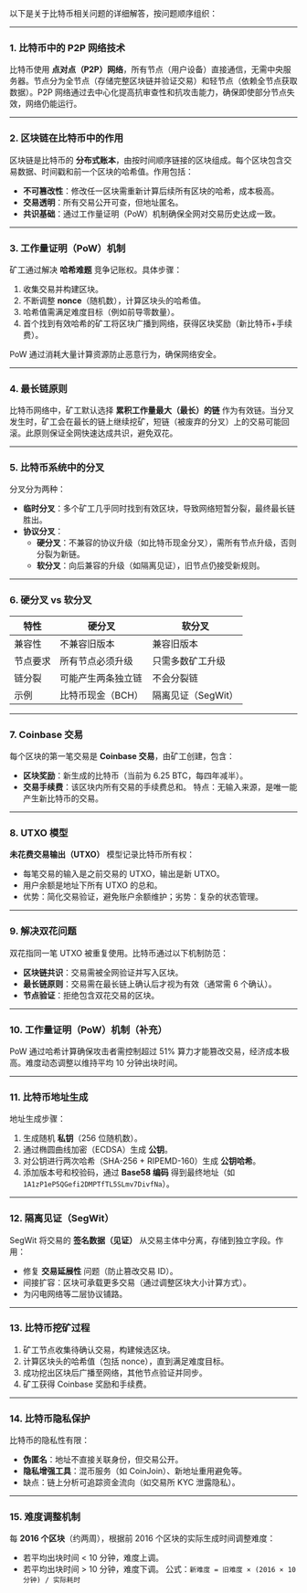 以下是关于比特币相关问题的详细解答，按问题顺序组织：

---

### 1. **比特币中的 P2P 网络技术**
比特币使用 **点对点（P2P）网络**，所有节点（用户设备）直接通信，无需中央服务器。节点分为全节点（存储完整区块链并验证交易）和轻节点（依赖全节点获取数据）。P2P 网络通过去中心化提高抗审查性和抗攻击能力，确保即使部分节点失效，网络仍能运行。

---

### 2. **区块链在比特币中的作用**
区块链是比特币的 **分布式账本**，由按时间顺序链接的区块组成。每个区块包含交易数据、时间戳和前一个区块的哈希值。作用包括：
- **不可篡改性**：修改任一区块需重新计算后续所有区块的哈希，成本极高。
- **交易透明**：所有交易公开可查，但地址匿名。
- **共识基础**：通过工作量证明（PoW）机制确保全网对交易历史达成一致。

---

### 3. **工作量证明（PoW）机制**
矿工通过解决 **哈希难题** 竞争记账权。具体步骤：
1. 收集交易并构建区块。
2. 不断调整 **nonce**（随机数），计算区块头的哈希值。
3. 哈希值需满足难度目标（例如前导零数量）。
4. 首个找到有效哈希的矿工将区块广播到网络，获得区块奖励（新比特币+手续费）。

PoW 通过消耗大量计算资源防止恶意行为，确保网络安全。

---

### 4. **最长链原则**
比特币网络中，矿工默认选择 **累积工作量最大（最长）的链** 作为有效链。当分叉发生时，矿工会在最长的链上继续挖矿，短链（被废弃的分叉）上的交易可能回滚。此原则保证全网快速达成共识，避免双花。

---

### 5. **比特币系统中的分叉**
分叉分为两种：
- **临时分叉**：多个矿工几乎同时找到有效区块，导致网络短暂分裂，最终最长链胜出。
- **协议分叉**：
  - **硬分叉**：不兼容的协议升级（如比特币现金分叉），需所有节点升级，否则分裂为新链。
  - **软分叉**：向后兼容的升级（如隔离见证），旧节点仍接受新规则。

---

### 6. **硬分叉 vs 软分叉**
| **特性**       | **硬分叉**               | **软分叉**               |
|----------------|--------------------------|--------------------------|
| 兼容性         | 不兼容旧版本             | 兼容旧版本               |
| 节点要求       | 所有节点必须升级         | 只需多数矿工升级         |
| 链分裂         | 可能产生两条独立链       | 不会分裂链               |
| 示例           | 比特币现金（BCH）       | 隔离见证（SegWit）       |

---

### 7. **Coinbase 交易**
每个区块的第一笔交易是 **Coinbase 交易**，由矿工创建，包含：
- **区块奖励**：新生成的比特币（当前为 6.25 BTC，每四年减半）。
- **交易手续费**：该区块内所有交易的手续费总和。
特点：无输入来源，是唯一能产生新比特币的交易。

---

### 8. **UTXO 模型**
**未花费交易输出（UTXO）** 模型记录比特币所有权：
- 每笔交易的输入是之前交易的 UTXO，输出是新 UTXO。
- 用户余额是地址下所有 UTXO 的总和。
- 优势：简化交易验证，避免账户余额维护；劣势：复杂的状态管理。

---

### 9. **解决双花问题**
双花指同一笔 UTXO 被重复使用。比特币通过以下机制防范：
- **区块链共识**：交易需被全网验证并写入区块。
- **最长链原则**：交易需在最长链上确认后才视为有效（通常需 6 个确认）。
- **节点验证**：拒绝包含双花交易的区块。

---

### 10. **工作量证明（PoW）机制（补充）**
PoW 通过哈希计算确保攻击者需控制超过 51% 算力才能篡改交易，经济成本极高。难度动态调整以维持平均 10 分钟出块时间。

---

### 11. **比特币地址生成**
地址生成步骤：
1. 生成随机 **私钥**（256 位随机数）。
2. 通过椭圆曲线加密（ECDSA）生成 **公钥**。
3. 对公钥进行两次哈希（SHA-256 + RIPEMD-160）生成 **公钥哈希**。
4. 添加版本号和校验码，通过 **Base58 编码** 得到最终地址（如 `1A1zP1eP5QGefi2DMPTfTL5SLmv7DivfNa`）。

---

### 12. **隔离见证（SegWit）**
SegWit 将交易的 **签名数据（见证）** 从交易主体中分离，存储到独立字段。作用：
- 修复 **交易延展性** 问题（防止篡改交易 ID）。
- 间接扩容：区块可承载更多交易（通过调整区块大小计算方式）。
- 为闪电网络等二层协议铺路。

---

### 13. **比特币挖矿过程**
1. 矿工节点收集待确认交易，构建候选区块。
2. 计算区块头的哈希值（包括 nonce），直到满足难度目标。
3. 成功挖出区块后广播至网络，其他节点验证并同步。
4. 矿工获得 Coinbase 奖励和手续费。

---

### 14. **比特币隐私保护**
比特币的隐私性有限：
- **伪匿名**：地址不直接关联身份，但交易公开。
- **隐私增强工具**：混币服务（如 CoinJoin）、新地址重用避免等。
- 缺点：链上分析可追踪资金流向（如交易所 KYC 泄露隐私）。

---

### 15. **难度调整机制**
每 **2016 个区块**（约两周），根据前 2016 个区块的实际生成时间调整难度：
- 若平均出块时间 < 10 分钟，难度上调。
- 若平均出块时间 > 10 分钟，难度下调。
公式：`新难度 = 旧难度 × (2016 × 10 分钟) / 实际耗时`
